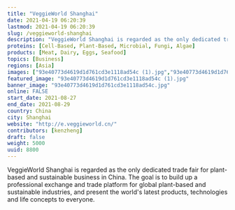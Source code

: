 ```yaml
---
title: "VeggieWorld Shanghai"
date: 2021-04-19 06:20:39
lastmod: 2021-04-19 06:20:39
slug: /veggieworld-shanghai
description: "VeggieWorld Shanghai is regarded as the only dedicated trade fair for plant-based and sustainable business in China. The goal is to build up a professional exchange and trade platform for global plant-based and sustainable industries, and present the world's latest products, technologies and life concepts to everyone."
proteins: [Cell-Based, Plant-Based, Microbial, Fungi, Algae]
products: [Meat, Dairy, Eggs, Seafood]
topics: [Business]
regions: [Asia]
images: ["93e40773d4619d1d761cd3e1118ad54c (1).jpg","93e40773d4619d1d761cd3e1118ad54c.jpg"]
featured_image: "93e40773d4619d1d761cd3e1118ad54c (1).jpg"
banner_image: "93e40773d4619d1d761cd3e1118ad54c.jpg"
online: FALSE
start_date: 2021-08-27
end_date: 2021-08-29
country: China
city: Shanghai
website: "http://e.veggieworld.cn/"
contributors: [kenzheng]
draft: false
weight: 5000
uuid: 8800
---
```

<p>VeggieWorld Shanghai is regarded as the only dedicated trade fair for plant-based and sustainable business in China. The goal is to build up a professional exchange and trade platform for global plant-based and sustainable industries, and present the world's latest products, technologies and life concepts to everyone.</p>

